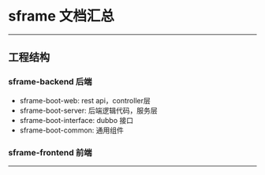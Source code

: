 # sframe 文档汇总

***

## 工程结构
### sframe-backend  后端
* sframe-boot-web:       rest api，controller层
* sframe-boot-server:    后端逻辑代码，服务层
* sframe-boot-interface: dubbo 接口
* sframe-boot-common:    通用组件

### sframe-frontend 前端

***